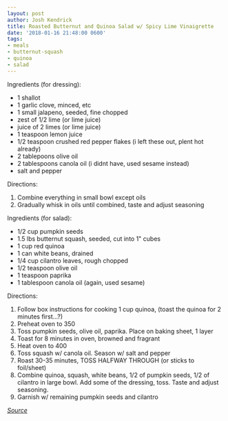 ```yaml
---
layout: post
author: Josh Kendrick
title: Roasted Butternut and Quinoa Salad w/ Spicy Lime Vinaigrette
date: '2018-01-16 21:48:00 0600'
tags:
- meals
- butternut-squash
- quinoa
- salad
---
```


Ingredients (for dressing):
* 1 shallot
* 1 garlic clove, minced, etc
* 1 small jalapeno, seeded, fine chopped
* zest of 1/2 lime (or lime juice)
* juice of 2 limes (or lime juice)
* 1 teaspoon lemon juice
* 1/2 teaspoon crushed red pepper flakes (i left these out, plent hot already)
* 2 tablepoons olive oil
* 2 tablespoons canola oil (i didnt have, used sesame instead)
* salt and pepper

Directions:
1. Combine everything in small bowl except oils
2. Gradually whisk in oils until combined, taste and adjust seasoning

Ingredients (for salad):
* 1/2 cup pumpkin seeds
* 1.5 lbs butternut squash, seeded, cut into 1" cubes
* 1 cup red quinoa
* 1 can white beans, drained
* 1/4 cup cilantro leaves, rough chopped
* 1/2 teaspoon olive oil
* 1 teaspoon paprika
* 1 tablespoon canola oil (again, used sesame)

Directions:
1. Follow box instructions for cooking 1 cup quinoa, (toast the quinoa for 2 minutes first...?)
2. Preheat oven to 350
3. Toss pumpkin seeds, olive oil, paprika. Place on baking sheet, 1 layer
4. Toast for 8 minutes in oven, browned and fragrant
5. Heat oven to 400
6. Toss squash w/ canola oil. Season w/ salt and pepper
7. Roast 30-35 minutes, TOSS HALFWAY THROUGH (or sticks to foil/sheet)
8. Combine quinoa, squash, white beans, 1/2 of pumpkin seeds, 1/2 of cilantro in large bowl. Add some of the dressing, toss. Taste and adjust seasoning.
9. Garnish w/ remaining pumpkin seeds and cilantro

*[Source](https://food52.com/recipes/23571-roasted-butternut-and-red-quinoa-salad-with-spicy-lime-vinaigrette)*